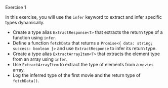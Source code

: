 Exercise 1

In this exercise, you will use the `infer` keyword to extract and infer specific types dynamically.

- Create a type alias `ExtractResponse<T>` that extracts the return type of a function using `infer`.
- Define a function `fetchData` that returns a `Promise<{ data: string; success: boolean }>` and use `ExtractResponse` to infer its return type.
- Create a type alias `ExtractArrayItem<T>` that extracts the element type from an array using `infer`.
- Use `ExtractArrayItem` to extract the type of elements from a `movies` array.
- Log the inferred type of the first movie and the return type of `fetchData()`.